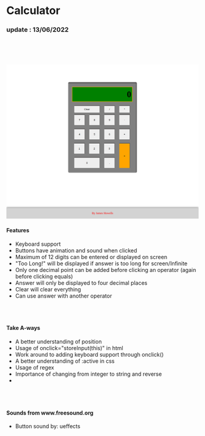 # Calculator

<h3>update : 13/06/2022</h3>
<br><br>

<br />

![Alt Text](images/calculatorScreenshot.png?raw=true "Calculator screenshot")
<br />

<h4>Features</h4>
<ul>
<li>Keyboard support</li>
<li>Buttons have animation and sound when clicked</li>
<li>Maximum of 12 digits can be entered or displayed on screen</li>
<li>"Too Long!" will be displayed if answer is too long for screen/Infinite</li>
<li>Only one decimal point can be added before clicking an operator (again before clicking equals)</li>
<li>Answer will only be displayed to four decimal places</li>
<li>Clear will clear everything</li>
<li>Can use answer with another operator</li>
</ul>

<br><br>

<h4>Take A-ways</h4>
<ul>
<li>A better understanding of position</li>
<li>Usage of onclick="storeInput(this)" in html</li>
<li>Work around to adding keyboard support through onclick()</li>
<li>A better understanding of :active in css</li>
<li>Usage of regex</li>
<li>Importance of changing from integer to string and reverse</li>
<li></li>
</ul>

<br><br>

<h4>Sounds from www.freesound.org</h4>
<ul>
<li>Button sound by: ueffects</li>
</ul>
